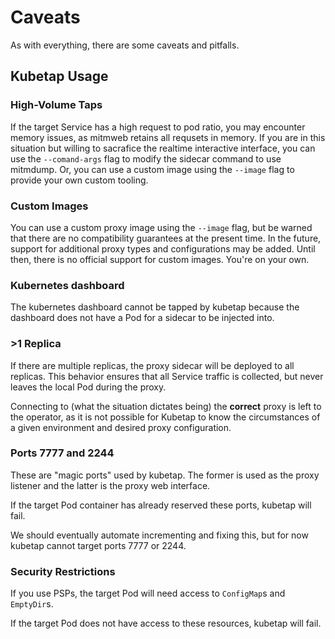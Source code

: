 # Caveats

As with everything, there are some caveats and pitfalls.

## Kubetap Usage

### High-Volume Taps

If the target Service has a high request to pod ratio, you may encounter
memory issues, as mitmweb retains all requsets in memory. If you are in this
situation but willing to sacrafice the realtime interactive interface, you can
use the `--comand-args` flag to modify the sidecar command to use mitmdump. Or,
you can use a custom image using the `--image` flag to provide your own custom tooling.

### Custom Images

You can use a custom proxy image using the `--image` flag, but be warned that
there are no compatibility guarantees at the present time. In the future, support
for additional proxy types and configurations may be added. Until then, there is
no official support for custom images. You're on your own.

### Kubernetes dashboard

The kubernetes dashboard cannot be tapped by kubetap because the dashboard
does not have a Pod for a sidecar to be injected into.

### >1 Replica

If there are multiple replicas, the proxy sidecar will be deployed to all replicas.
This behavior ensures that all Service traffic is collected, but never leaves the
local Pod during the proxy.

Connecting to (what the situation dictates being) the **correct** proxy is left
to the operator, as it is not possible for Kubetap to know the circumstances of a
given environment and desired proxy configuration.

### Ports 7777 and 2244

These are "magic ports" used by kubetap. The former is used as the proxy listener
and the latter is the proxy web interface.

If the target Pod container has already reserved these ports, kubetap will fail.

We should eventually automate incrementing and fixing this, but for now kubetap
cannot target ports 7777 or 2244.

### Security Restrictions

If you use PSPs, the target Pod will need access to `ConfigMap`s and `EmptyDir`s.

If the target Pod does not have access to these resources, kubetap will fail.
